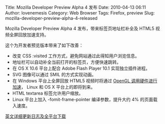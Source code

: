 Title: Mozilla Developer Preview Alpha 4 发布
Date: 2010-04-13 06:11
Author: lovenemesis
Category: Web Browser
Tags: Firefox, preview
Slug: mozilla-developer-preview-alpha-4-released

Mozilla Developer Preview Alpha 4 发布，带来标签页地址栏补全及 HTML5
视频全屏回放加速支持。

这个为开发者预览版本带来了如下改善：

-   改变 CSS :visited 工作方式，避免网站通过此得知用户浏览信息。
-   地址栏可以自动补全当前打开的标签页，方便快速跳转。
-   在 OS X 10.6 平台上配合 Adobe Flash Player 10.1 实现独立插件进程。
-   SVG 图像可以通过 SMIL 的方式实现动画。
-   在 Windows 平台上全屏回放 HTML5 视频时将通过 [OpenGL
    调用硬件进行加速](http://www.basschouten.com/blog1.php/2010/04/07/firefox-video-goes-up-to-11)，
    Linux 和 OS X 平台上的即将到来。
-   HTML textarea 标签允许用户缩放。
-   Linux 平台上加入 -fomit-frame-pointer 编译参数，提升大约 4%
    的页面载入速度。

[英文详细更新日志及全平台下载](http://www.mozilla.org/projects/devpreview/releasenotes/#download)
